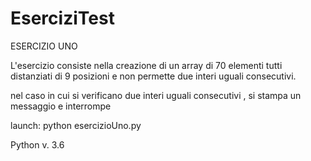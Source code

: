 # EserciziTest

ESERCIZIO UNO

L'esercizio consiste nella creazione di un array di 70 elementi tutti distanziati di 9 posizioni 
e non permette due interi uguali consecutivi.

nel caso in cui si verificano due interi uguali consecutivi , si stampa un messaggio e interrompe

launch: python esercizioUno.py

Python v. 3.6

